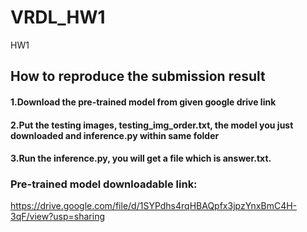 # VRDL_HW1
HW1

## How to reproduce the submission result
#### 1.Download the pre-trained model from given google drive link
#### 2.Put the testing images, testing_img_order.txt, the model you just downloaded and inference.py within same folder
#### 3.Run the inference.py, you will get a file which is answer.txt.

### Pre-trained model downloadable link:
https://drive.google.com/file/d/1SYPdhs4rqHBAQpfx3jpzYnxBmC4H-3qF/view?usp=sharing
